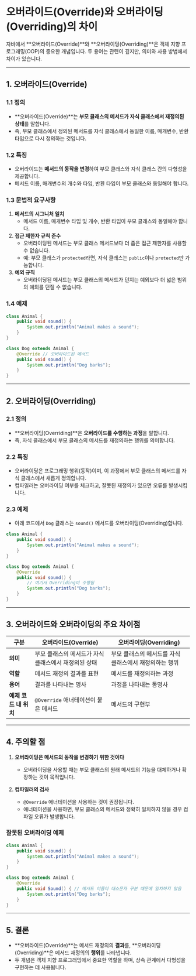 
# 오버라이드(Override)와 오버라이딩(Overriding)의 차이

자바에서 **오버라이드(Override)**와 **오버라이딩(Overriding)**은 객체 지향 프로그래밍(OOP)의 중요한 개념입니다. 두 용어는 관련이 깊지만, 의미와 사용 방법에서 차이가 있습니다.

---

## 1. 오버라이드(Override)

### 1.1 정의
- **오버라이드(Override)**는 **부모 클래스의 메서드가 자식 클래스에서 재정의된 상태**를 말합니다.
- 즉, 부모 클래스에서 정의된 메서드를 자식 클래스에서 동일한 이름, 매개변수, 반환 타입으로 다시 정의하는 것입니다.

### 1.2 특징
- 오버라이드는 **메서드의 동작을 변경**하여 부모 클래스와 자식 클래스 간의 다형성을 제공합니다.
- 메서드 이름, 매개변수의 개수와 타입, 반환 타입이 부모 클래스와 동일해야 합니다.

### 1.3 문법적 요구사항
1. **메서드의 시그니처 일치**
    - 메서드 이름, 매개변수 타입 및 개수, 반환 타입이 부모 클래스와 동일해야 합니다.
2. **접근 제한자 규칙 준수**
    - 오버라이딩된 메서드는 부모 클래스 메서드보다 더 좁은 접근 제한자를 사용할 수 없습니다.
    - 예: 부모 클래스가 `protected`라면, 자식 클래스는 `public`이나 `protected`만 가능합니다.
3. **예외 규칙**
    - 오버라이딩된 메서드는 부모 클래스의 메서드가 던지는 예외보다 더 넓은 범위의 예외를 던질 수 없습니다.

### 1.4 예제
```java
class Animal {
    public void sound() {
        System.out.println("Animal makes a sound");
    }
}

class Dog extends Animal {
    @Override // 오버라이드된 메서드
    public void sound() {
        System.out.println("Dog barks");
    }
}
```

---

## 2. 오버라이딩(Overriding)

### 2.1 정의
- **오버라이딩(Overriding)**은 **오버라이드를 수행하는 과정**을 말합니다.
- 즉, 자식 클래스에서 부모 클래스의 메서드를 재정의하는 행위를 의미합니다.

### 2.2 특징
- 오버라이딩은 프로그래밍 행위(동작)이며, 이 과정에서 부모 클래스의 메서드를 자식 클래스에서 새롭게 정의합니다.
- 컴파일러는 오버라이딩 여부를 체크하고, 잘못된 재정의가 있으면 오류를 발생시킵니다.

### 2.3 예제
- 아래 코드에서 `Dog` 클래스는 `sound()` 메서드를 오버라이딩(Overriding)합니다.

```java
class Animal {
    public void sound() {
        System.out.println("Animal makes a sound");
    }
}

class Dog extends Animal {
    @Override
    public void sound() {
        // 여기서 Overriding이 수행됨
        System.out.println("Dog barks");
    }
}
```

---

## 3. 오버라이드와 오버라이딩의 주요 차이점

| 구분               | 오버라이드(Override)                           | 오버라이딩(Overriding)                          |
|--------------------|-----------------------------------------------|-----------------------------------------------|
| **의미**           | 부모 클래스의 메서드가 자식 클래스에서 재정의된 상태 | 부모 클래스의 메서드를 자식 클래스에서 재정의하는 행위 |
| **역할**           | 메서드 재정의 결과를 표현                     | 메서드를 재정의하는 과정                      |
| **용어**           | 결과를 나타내는 명사                          | 과정을 나타내는 동명사                        |
| **예제 코드 내 위치** | `@Override` 애너테이션이 붙은 메서드           | 메서드의 구현부                                |

---

## 4. 주의할 점

1. **오버라이딩은 메서드의 동작을 변경하기 위한 것이다**
    - 오버라이딩을 사용할 때는 부모 클래스의 원래 메서드의 기능을 대체하거나 확장하는 것이 목적입니다.

2. **컴파일러의 검사**
    - `@Override` 애너테이션을 사용하는 것이 권장됩니다.
    - 애너테이션을 사용하면, 부모 클래스의 메서드와 정확히 일치하지 않을 경우 컴파일 오류가 발생합니다.

### 잘못된 오버라이딩 예제
```java
class Animal {
    public void sound() {
        System.out.println("Animal makes a sound");
    }
}

class Dog extends Animal {
    @Override
    public void Sound() { // 메서드 이름이 대소문자 구분 때문에 일치하지 않음
        System.out.println("Dog barks");
    }
}
```

---

## 5. 결론

- **오버라이드(Override)**는 메서드 재정의의 **결과**를, **오버라이딩(Overriding)**은 메서드 재정의의 **행위**를 나타냅니다.
- 두 개념은 객체 지향 프로그래밍에서 중요한 역할을 하며, 상속 관계에서 다형성을 구현하는 데 사용됩니다.


